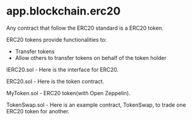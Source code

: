# app.blockchain.erc20

Any contract that follow the ERC20 standard is a ERC20 token.

ERC20 tokens provide functionalities to:

- Transfer tokens
- Allow others to transfer tokens on behalf of the token holder

IERC20.sol - Here is the interface for ERC20.

ERC20.sol - Here is the token contract.

MyToken.sol - ERC20 token(with Open Zeppelin).

TokenSwap.sol - Here is an example contract, TokenSwap, to trade one ERC20 token for another.







